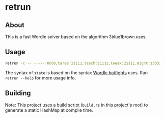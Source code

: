 # retrun

## About

This is a fast Wordle solver based on the algorithm 3blue1brown uses.

## Usage

```sh
retrun -c -- -----:0000,tares:21111,teach:21112,tweak:21111,might:13333
```

The syntax of `state` is based on the syntax [Wordle botfights](https://botfights.ai/game/wordle) uses. Run `retrun --help` for more usage info.

## Building

Note: This project uses a build script (`build.rs` in this project's root) to generate a static HashMap at compile time.
